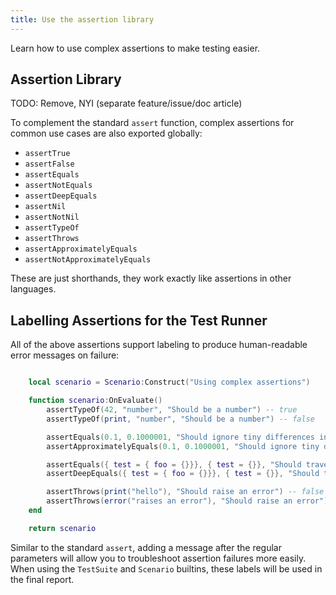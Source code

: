 ```yaml
---
title: Use the assertion library
---
```


Learn how to use complex assertions to make testing easier.

## Assertion Library

 TODO: Remove, NYI (separate feature/issue/doc article)

To complement the standard ``assert`` function, complex assertions  for common use cases are also exported globally:

* ``assertTrue``
* ``assertFalse``
* ``assertEquals``
* ``assertNotEquals``
* ``assertDeepEquals``
* ``assertNil``
* ``assertNotNil``
* ``assertTypeOf``
* ``assertThrows``
* ``assertApproximatelyEquals``
* ``assertNotApproximatelyEquals``

These are just shorthands,  they work exactly like assertions in other languages.

## Labelling Assertions for the Test Runner

All of the above assertions support labeling to produce human-readable error messages on failure:

```lua title="assertions-usage-example.lua"

	local scenario = Scenario:Construct("Using complex assertions")

	function scenario:OnEvaluate()
		assertTypeOf(42, "number", "Should be a number") -- true
		assertTypeOf(print, "number", "Should be a number") -- false

		assertEquals(0.1, 0.1000001, "Should ignore tiny differences in floating-point comparisons") -- false
		assertApproximatelyEquals(0.1, 0.1000001, "Should ignore tiny differences in floating-point comparisons") -- true

		assertEquals({ test = { foo = {}}}, { test = {}}, "Should traverse nested tables") -- true
		assertDeepEquals({ test = { foo = {}}}, { test = {}}, "Should traverse nested tables") -- false

		assertThrows(print("hello"), "Should raise an error") -- false
		assertThrows(error("raises an error"), "Should raise an error") -- true
	end

	return scenario

```

Similar to the standard ``assert``, adding a message after the regular parameters will allow you to troubleshoot assertion failures more easily. When using the ``TestSuite`` and ``Scenario`` builtins, these labels will be used in the final report.
